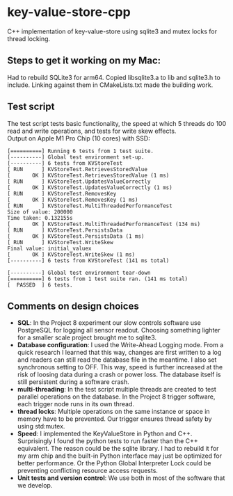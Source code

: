 # key-value-store-cpp

C++ implementation of key-value-store using sqlite3 and mutex locks for thread locking.


## Steps to get it working on my Mac:

Had to rebuild SQLite3 for arm64.
Copied libsqlite3.a to lib and sqlite3.h to include. Linking against them in CMakeLists.txt made the building work.

## Test script

The test script tests basic functionality, the speed at which 5 threads do 100 read and write operations, and tests for write skew effects.
<br>Output on Apple M1 Pro Chip (10 cores) with SSD:

```
[==========] Running 6 tests from 1 test suite.
[----------] Global test environment set-up.
[----------] 6 tests from KVStoreTest
[ RUN      ] KVStoreTest.RetrievesStoredValue
[       OK ] KVStoreTest.RetrievesStoredValue (1 ms)
[ RUN      ] KVStoreTest.UpdatesValueCorrectly
[       OK ] KVStoreTest.UpdatesValueCorrectly (1 ms)
[ RUN      ] KVStoreTest.RemovesKey
[       OK ] KVStoreTest.RemovesKey (1 ms)
[ RUN      ] KVStoreTest.MultiThreadedPerformanceTest
Size of value: 200000
Time taken: 0.132155s
[       OK ] KVStoreTest.MultiThreadedPerformanceTest (134 ms)
[ RUN      ] KVStoreTest.PersistsData
[       OK ] KVStoreTest.PersistsData (1 ms)
[ RUN      ] KVStoreTest.WriteSkew
Final value: initial_valuex
[       OK ] KVStoreTest.WriteSkew (1 ms)
[----------] 6 tests from KVStoreTest (141 ms total)

[----------] Global test environment tear-down
[==========] 6 tests from 1 test suite ran. (141 ms total)
[  PASSED  ] 6 tests.
```


## Comments on design choices

- **SQL**: In the Project 8 experiment our slow controls software use PostgreSQL for logging all sensor readout. Choosing something lighter for a smaller scale project brought me to sqlite3.
- **Database configuration**: I used the Write-Ahead Logging mode. From a quick research I learned that this way, changes are first written to a log and readers can still read the database file in the meantime. I also set synchronous setting to OFF. This way, speed is further increased at the risk of loosing data during a crash or power loss. The database itself is still persistent during a software crash.
- **multi-threading**: In the test script multiple threads are created to test parallel operations on the database. In the Project 8 trigger software, each trigger node runs in its own thread.
- **thread locks**: Multiple operations on the same instance or space in memory have to be prevented. Our trigger ensures thread safety by using std:mutex. 
- **Speed**: I implemented the KeyValueStore in Python and C++. Surprisingly I found the python tests to run faster than the C++ equivalent. The reason could be the sqlite library. I had to rebuild it for my arm chip and the built-in Python interface may just be optimized for better performance. Or the Python Global Interpreter Lock could be preventing conflicting resource access requests. 
- **Unit tests and version control**: We use both in most of the software that we develop.